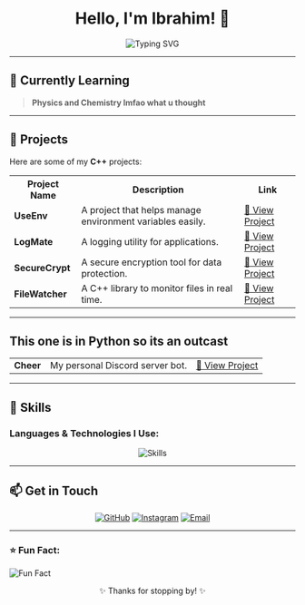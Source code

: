 <h1 align="center">Hello, I'm Ibrahim! 👋</h1>

<p align="center">
  <img src="https://readme-typing-svg.herokuapp.com?font=JetBrains+Mono&size=22&duration=4000&color=00FF00&center=true&vCenter=true&lines=Aspiring+Programmer;C%2B%2B+Lover;Tech+Enthusiast;Building+Cool+Stuff" alt="Typing SVG">
</p>

---

## 🌱 Currently Learning
> **Physics and Chemistry lmfao what u thought**

---

## 🚀 Projects
Here are some of my **C++** projects:

<table>
  <tr>
    <th>Project Name</th>
    <th>Description</th>
    <th>Link</th>
  </tr>
  <tr>
    <td><b>UseEnv</b></td>
    <td>A project that helps manage environment variables easily.</td>
    <td><a href="https://github.com/ibrahims-main/UseEnv">🔗 View Project</a></td>
  </tr>
  <tr>
    <td><b>LogMate</b></td>
    <td>A logging utility for applications.</td>
    <td><a href="https://github.com/ibrahims-main/LogMate">🔗 View Project</a></td>
  </tr>
  <tr>
    <td><b>SecureCrypt</b></td>
    <td>A secure encryption tool for data protection.</td>
    <td><a href="https://github.com/ibrahims-main/SecureCrypt">🔗 View Project</a></td>
  </tr>
  <tr>
    <td><b>FileWatcher</b></td>
    <td>A C++ library to monitor files in real time.</td>
    <td><a href="https://github.com/ibrahims-main/FileWatcher">🔗 View Project</a></td>
  </tr>
</table>

---

## This one is in **Python** so its an outcast

<table>
  <tr>
    <td><b>Cheer</b></td>
    <td>My personal Discord server bot.</td>
    <td><a href="https://github.com/ibrahims-main/Cheer">🔗 View Project</a></td>
  </tr>
</table>

---

## 💼 Skills
### Languages & Technologies I Use:
<p align="center">
  <img src="https://skillicons.dev/icons?i=cpp,py,js,ts,html,css" alt="Skills" />
</p>

---

## 📫 Get in Touch
<p align="center">
  <a href="https://github.com/ibrahims-main"><img src="https://img.shields.io/badge/GitHub-181717?style=for-the-badge&logo=github" alt="GitHub"></a>
  <a href="https://instagram.com/ibrahims._.main"><img src="https://img.shields.io/badge/Instagram-E4405F?style=for-the-badge&logo=instagram&logoColor=white" alt="Instagram"></a>
  <a href="mailto:codingstudentbruh@gmail.com"><img src="https://img.shields.io/badge/Email-D14836?style=for-the-badge&logo=gmail&logoColor=white" alt="Email"></a>
</p>

---

### ⭐ Fun Fact:
![Fun Fact](https://readme-jokes.vercel.app/api?theme=dark)

<p align="center">✨ Thanks for stopping by! ✨</p>
